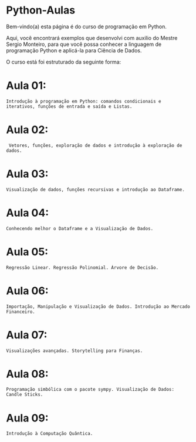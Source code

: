 # Python-Aulas

Bem-vindo(a) esta página é do curso de programação em Python.

Aqui, você encontrará exemplos que desenvolvi com auxilio do Mestre Sergio Monteiro, 
para que você possa conhecer a linguagem de programação Python e aplicá-la para Ciência de Dados.

O curso está foi estruturado da seguinte forma:

# Aula 01:
    Introdução à programação em Python: comandos condicionais e iterativos, funções de entrada e saída e Listas. 

# Aula 02:
     Vetores, funções, exploração de dados e introdução à exploração de dados. 

# Aula 03: 
    Visualização de dados, funções recursivas e introdução ao Dataframe. 

# Aula 04: 
    Conhecendo melhor o Dataframe e a Visualização de Dados. 

# Aula 05: 
    Regressão Linear. Regressão Polinomial. Árvore de Decisão. 

# Aula 06: 
    Importação, Manipulação e Visualização de Dados. Introdução ao Mercado Financeiro. 

# Aula 07: 
    Visualizações avançadas. Storytelling para Finanças. 

# Aula 08: 
    Programação simbólica com o pacote sympy. Visualização de Dados: Candle Sticks. 

# Aula 09: 
    Introdução à Computação Quântica.
